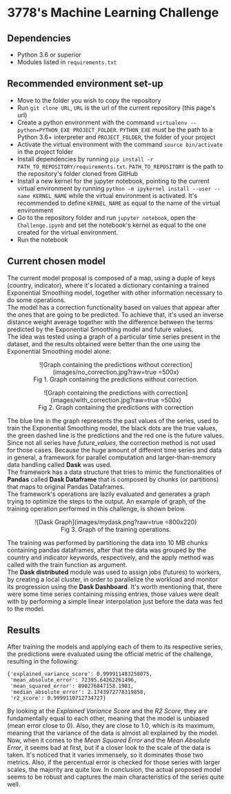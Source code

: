 # 3778's Machine Learning Challenge

## Dependencies
- Python 3.6 or superior
- Modules listed in `requirements.txt`

## Recommended environment set-up
- Move to the folder you wish to copy the repository
- Run `git clone URL`, `URL` is the url of the current repository (this page's url)
- Create a python environment with the command `virtualenv --python=PYTHON_EXE PROJECT_FOLDER`. `PYTHON_EXE` must be the path to a Python 3.6+ interpreter and `PROJECT_FOLDER`, the folder of your project
- Activate the virtual environment with the command `source bin/activate` in the project folder
- Install dependencies by running `pip install -r PATH_TO_REPOSITORY/requirements.txt`. `PATH_TO_REPOSITORY` is the path to the repository's folder cloned from GitHub
- Install a new kernel for the jupyter notebook, pointing to the current virtual environment by running `python -m ipykernel install --user --name KERNEL_NAME` while the virtual environment is activated. It's recommended to define `KERNEL_NAME` as equal to the name of the virtual environment
- Go to the repository folder and run `jupyter notebook`, open the `Challenge.ipynb` and set the notebook's kernel as equal to the one created for the virtual environment.
- Run the notebook

## Current chosen model

The current model proposal is composed of a map, using a duple of keys (country, indicator), where it's located a dictionary containing a trained Exponential Smoothing model, together with other information necessary to do some operations.\
The model has a correction functionality based on values that appear after the ones that are going to be predicted. To achieve that, it's used an inverse distance weight average together with the difference between the terms predicted by the Exponential Smoothing model and future values.\
The idea was tested using a graph of a particular time series present in the dataset, and the results obtained were better than the one using the Exponential Smoothing model alone:

<div align="center">

![Graph containing the predictions without correction](images/no_correction.jpg?raw=true =500x)\
Fig 1. Graph containing the predictions without correction.

![Graph containing the predictions with correction](images/with_correction.jpg?raw=true =500x)\
Fig 2. Graph containing the predictions with correction

</div>

The blue line in the graph represents the past values of the series, used to train the Exponential Smoothing model, the black dots are the true values, the green dashed line is the predictions and the red one is the future values.\
Since not all series have _future_values_, the correction method is not used for those cases.
Because the huge amount of different time series and data in general, a framework for parallel computation and larger-than-memory data handling called __Dask__ was used.\
The framework has a data structure that tries to mimic the functionalities of __Pandas__ called __Dask Dataframe__ that is composed by chunks (or partitions) that maps to original Pandas Dataframes.\
The framework's operations are lazily evaluated and generates a graph trying to optimize the steps to the output. An example of graph, of the training operation performed in this challenge, is shown below.


<div align="center">

![Dask Graph](images/mydask.png?raw=true =800x220)\
Fig 3. Graph of the training operations.

</div>

The training was performed by partitioning the data into 10 MB chunks containing pandas dataframes, after that the data was grouped by the country and indicator keywords, respectively, and the apply method was called with the train function as argument.\
The __Dask distributed__ module was used to assign jobs (futures) to workers, by creating a local cluster, in order to parallelize the workload and monitor its progression using the __Dask Dashboard__.
It's worth mentioning that, there were some time series containing missing entries, those values were dealt with by performing a simple linear interpolation just before the data was fed to the model.

## Results

After training the models and applying each of them to its respective series, the predictions were evaluated using the official metric of the challenge, resulting in the following:

```
{'explained_variance_score': 0.999911483258075,
 'mean_absolute_error': 72395.64262261496,
 'mean_squared_error': 890276847158.1981,
 'median_absolute_error': 2.1743972778319858,
 'r2_score': 0.9999110712734727}
 ```

 By looking at the _Explained Variance Score_ and the _R2 Score_, they are fundamentally equal to each other, meaning that the model is unbiased (mean error close to 0). Also, they are close to 1.0, which is its maximum, meaning that the variance of the data is almost all explained by the model.\
 Now, when it comes to the _Mean Squared Error_ and the _Mean Absolute Error_, it seems bad at first, but if a closer look to the scale of the data is taken. It's noticed that it varies immensely, so it dominates those two metrics. Also, if the percentual error is checked for those series with larger scales, the majority are quite low.
 In conclusion, the actual proposed model seems to be robust and captures the main characteristics of the series quite well.
